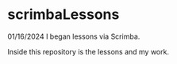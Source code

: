 # scrimbaLessons

01/16/2024 I began lessons via Scrimba.

Inside this repository is the lessons and my work.
